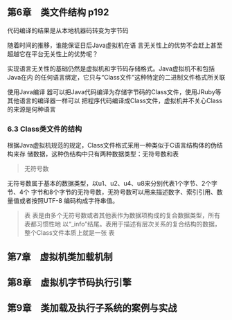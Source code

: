 ## 第6章　类文件结构 p192
代码编译的结果是从本地机器码转变为字节码

随着时间的推移，谁能保证日后Java虚拟机在语
言无关性上的优势不会赶上甚至超越它在平台无关性上的优势呢？

实现语言无关性的基础仍然是虚拟机和字节码存储格式。Java虚拟机不和包括Java在内
的任何语言绑定，它只与“Class文件”这种特定的二进制文件格式所关联

使用Java编译
器可以把Java代码编译为存储字节码的Class文件，使用JRuby等其他语言的编译器一样可以
把程序代码编译成Class文件，虚拟机并不关心Class的来源是何种语言
### 6.3 Class类文件的结构
根据Java虚拟机规范的规定，Class文件格式采用一种类似于C语言结构体的伪结构来存
储数据，这种伪结构中只有两种数据类型：无符号数和表
> 无符号数      

无符号数属于基本的数据类型，以u1、u2、u4、u8来分别代表1个字节、2个字节、4个
字节和8个字节的无符号数，无符号数可以用来描述数字、索引引用、数量值或者按照UTF-8
编码构成字符串值。
> 表
表是由多个无符号数或者其他表作为数据项构成的复合数据类型，所有表都习惯性地
以“_info”结尾。表用于描述有层次关系的复合结构的数据，整个Class文件本质上就是一张
表


















## 第7章　虚拟机类加载机制

## 第8章　虚拟机字节码执行引擎

## 第9章　类加载及执行子系统的案例与实战